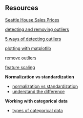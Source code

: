 ## Resources
[Seattle House Sales Prices](https://www.kaggle.com/sameersmahajan/seattle-house-sales-prices)

[detecting and removing outliers](https://towardsdatascience.com/ways-to-detect-and-remove-the-outliers-404d16608dba)

[5 ways of detecting outliers](https://towardsdatascience.com/5-ways-to-detect-outliers-that-every-data-scientist-should-know-python-code-70a54335a623)

[plotting with matplotlib](https://matplotlib.org/tutorials/introductory/pyplot.html)

[remove outliers](https://nextjournal.com/schmudde/how-to-remove-outliers-in-data)

[feature scaling](https://sebastianraschka.com/Articles/2014_about_feature_scaling.html) 

**Normalization vs standardization**
  - [normalization vs standardization](https://towardsdatascience.com/normalization-vs-standardization-quantitative-analysis-a91e8a79cebf)
  - [understand the difference](https://www.analyticsvidhya.com/blog/2020/04/feature-scaling-machine-learning-normalization-standardization)

**Working with categorical data**
  - [types of categorical data](https://medium.com/analytics-vidhya/types-of-categorical-data-encoding-schemes-a5bbeb4ba02b)

